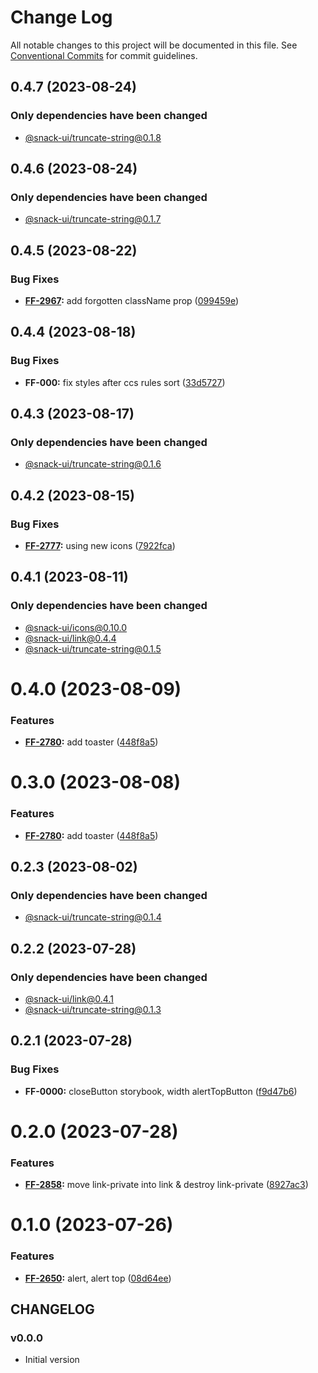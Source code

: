 # Change Log

All notable changes to this project will be documented in this file.
See [Conventional Commits](https://conventionalcommits.org) for commit guidelines.

## 0.4.7 (2023-08-24)

### Only dependencies have been changed
* [@snack-ui/truncate-string@0.1.8](https://git.sbercloud.tech/sbercloud-ui/tokens-design-system/snack-uikit/-/blob/master/packages/truncate-string/CHANGELOG.md)





## 0.4.6 (2023-08-24)

### Only dependencies have been changed
* [@snack-ui/truncate-string@0.1.7](https://git.sbercloud.tech/sbercloud-ui/tokens-design-system/snack-uikit/-/blob/master/packages/truncate-string/CHANGELOG.md)





## 0.4.5 (2023-08-22)


### Bug Fixes

* **[FF-2967](https://jira.sbercloud.tech/browse/FF-2967):** add forgotten className prop ([099459e](https://git.sbercloud.tech/sbercloud-ui/tokens-design-system/snack-uikit/commits/099459ee83e61e68869ac754cdea42c6be6963ac))





## 0.4.4 (2023-08-18)


### Bug Fixes

* **FF-000:** fix styles after ccs rules sort ([33d5727](https://git.sbercloud.tech/sbercloud-ui/tokens-design-system/snack-uikit/commits/33d5727673cd2a338c1ec08dc10492301b9c8cfe))





## 0.4.3 (2023-08-17)

### Only dependencies have been changed
* [@snack-ui/truncate-string@0.1.6](https://git.sbercloud.tech/sbercloud-ui/tokens-design-system/snack-uikit/-/blob/master/packages/truncate-string/CHANGELOG.md)





## 0.4.2 (2023-08-15)


### Bug Fixes

* **[FF-2777](https://jira.sbercloud.tech/browse/FF-2777):** using new icons ([7922fca](https://git.sbercloud.tech/sbercloud-ui/tokens-design-system/snack-uikit/commits/7922fca103293299554fe07d607ca54b3b571e66))





## 0.4.1 (2023-08-11)

### Only dependencies have been changed
* [@snack-ui/icons@0.10.0](https://git.sbercloud.tech/sbercloud-ui/tokens-design-system/snack-uikit/-/blob/master/packages/icons/CHANGELOG.md)
* [@snack-ui/link@0.4.4](https://git.sbercloud.tech/sbercloud-ui/tokens-design-system/snack-uikit/-/blob/master/packages/link/CHANGELOG.md)
* [@snack-ui/truncate-string@0.1.5](https://git.sbercloud.tech/sbercloud-ui/tokens-design-system/snack-uikit/-/blob/master/packages/truncate-string/CHANGELOG.md)





# 0.4.0 (2023-08-09)


### Features

* **[FF-2780](https://jira.sbercloud.tech/browse/FF-2780):** add toaster ([448f8a5](https://git.sbercloud.tech/sbercloud-ui/tokens-design-system/snack-uikit/commits/448f8a58089ffd5c93b92292216119ef45b2fc24))





# 0.3.0 (2023-08-08)


### Features

* **[FF-2780](https://jira.sbercloud.tech/browse/FF-2780):** add toaster ([448f8a5](https://git.sbercloud.tech/sbercloud-ui/tokens-design-system/snack-uikit/commits/448f8a58089ffd5c93b92292216119ef45b2fc24))





## 0.2.3 (2023-08-02)

### Only dependencies have been changed
* [@snack-ui/truncate-string@0.1.4](https://git.sbercloud.tech/sbercloud-ui/tokens-design-system/snack-uikit/-/blob/master/packages/truncate-string/CHANGELOG.md)





## 0.2.2 (2023-07-28)

### Only dependencies have been changed
* [@snack-ui/link@0.4.1](https://git.sbercloud.tech/sbercloud-ui/tokens-design-system/snack-uikit/-/blob/master/packages/link/CHANGELOG.md)
* [@snack-ui/truncate-string@0.1.3](https://git.sbercloud.tech/sbercloud-ui/tokens-design-system/snack-uikit/-/blob/master/packages/truncate-string/CHANGELOG.md)





## 0.2.1 (2023-07-28)


### Bug Fixes

* **FF-0000:** closeButton storybook, width alertTopButton ([f9d47b6](https://git.sbercloud.tech/sbercloud-ui/tokens-design-system/snack-uikit/commits/f9d47b6cc277f3d1fbad639c93e2d12fb3bf8fb0))





# 0.2.0 (2023-07-28)


### Features

* **[FF-2858](https://jira.sbercloud.tech/browse/FF-2858):** move link-private into link & destroy link-private ([8927ac3](https://git.sbercloud.tech/sbercloud-ui/tokens-design-system/snack-uikit/commits/8927ac32bc2c160a5ec93019fd4e0cf7802e03d6))





# 0.1.0 (2023-07-26)


### Features

* **[FF-2650](https://jira.sbercloud.tech/browse/FF-2650):** alert, alert top ([08d64ee](https://git.sbercloud.tech/sbercloud-ui/tokens-design-system/snack-uikit/commits/08d64ee5059b0b72368771dda04881730f637a7b))





## CHANGELOG

### v0.0.0

- Initial version
